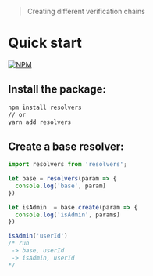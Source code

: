 
> Creating different verification chains
# Quick start

[![NPM](https://nodei.co/npm/resolvers.png?downloads=true&downloadRank=true&stars=true)](https://nodei.co/npm/resolvers/)
## Install the package:

```bash
npm install resolvers
// or 
yarn add resolvers
```
## Create a base resolver:
```javascript
import resolvers from 'resolvers';

let base = resolvers(param => {
  console.log('base', param)
})

let isAdmin  = base.create(param => {
  console.log('isAdmin', params)
})

isAdmin('userId')
/* run
 -> base, userId
 -> isAdmin, userId
*/
```